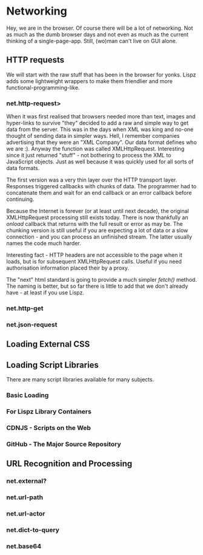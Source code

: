 # Networking

Hey, we are in the browser. Of course there will be a lot of networking. Not as much as the dumb browser days and not even as much as the current thinking of a single-page-app. Still, (wo)man can't live on GUI alone.

## HTTP requests

We will start with the raw stuff that has been in the browser for yonks. Lispz adds some lightweight wrappers to make them friendlier and more functional-programming-like.

### net.http-request>

When it was first realised that browsers needed more than text, images and hyper-links to survive "they" decided to add a raw and simple way to get data from the server. This was in the days when XML was king and no-one thought of sending data in simpler ways. Hell, I remember companies advertising that they were an "XML Company". Our data format defines who we are :). Anyway the function was called XMLHttpRequest. Interesting since it just returned "stuff" - not bothering to process the XML to JavaScript objects. Just as well because it was quickly used for all sorts of data formats.

The first version was a very thin layer over the HTTP transport layer. Responses triggered callbacks with chunks of data. The programmer had to concatenate them and wait for an end callback or an error callback before continuing.

Because the Internet is forever (or at least until next decade), the original XMLHttpRequest processing still exists today. There is now thankfully an _onload_ callback that returns with the full result or error as may be. The chunking version is still useful if you are expecting a lot of data or a slow connection - and you can process an unfinished stream. The latter usually names the code much harder.

Interesting fact - HTTP headers are not accessible to the page when it loads, but is for subsequent XMLHttpRequest calls. Useful if you need authorisation information placed their by a proxy.

The "next" html standard is going to provide a much simpler _fetch()_ method. The naming is better, but so far there is little to add that we don't already have - at least if you use Lispz.

### net.http-get

### net.json-request

## Loading External CSS

## Loading Script Libraries

There are many script libraries available for many subjects.

### Basic Loading

### For Lispz Library Containers

### CDNJS - Scripts on the Web

### GitHub - The Major Source Repository

## URL Recognition and Processing

### net.external?

### net.url-path

### net.url-actor

### net.dict-to-query

### net.base64
